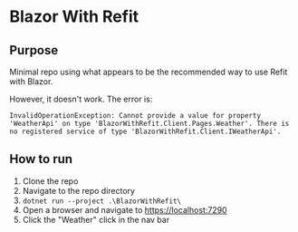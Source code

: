 # Blazor With Refit

## Purpose

Minimal repo using what appears to be the recommended way to use Refit with Blazor.

However, it doesn't work. The error is:

```
InvalidOperationException: Cannot provide a value for property 'WeatherApi' on type 'BlazorWithRefit.Client.Pages.Weather'. There is no registered service of type 'BlazorWithRefit.Client.IWeatherApi'.
```

## How to run

1. Clone the repo
2. Navigate to the repo directory
3. `dotnet run --project .\BlazorWithRefit\`
4. Open a browser and navigate to [https://localhost:7290](https://localhost:7290)
5. Click the "Weather" click in the nav bar

